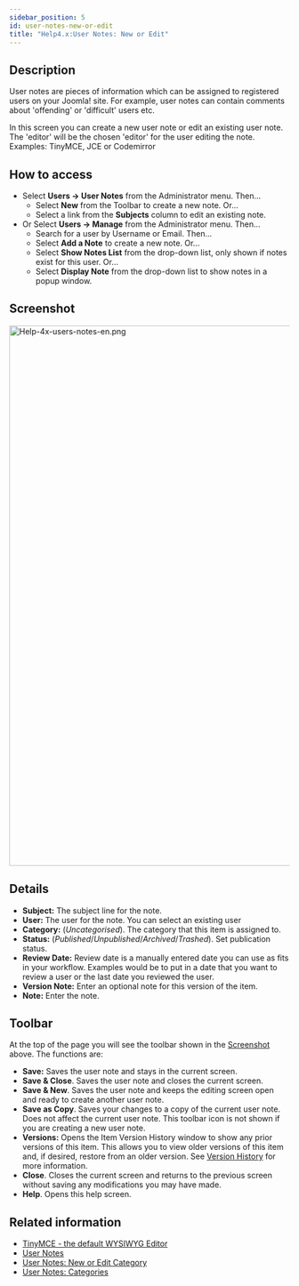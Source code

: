 ```yaml
---
sidebar_position: 5
id: user-notes-new-or-edit
title: "Help4.x:User Notes: New or Edit"
---
```

## Description

User notes are pieces of information which can be assigned to registered
users on your Joomla! site. For example, user notes can contain comments
about 'offending' or 'difficult' users etc.

In this screen you can create a new user note or edit an existing user
note. The 'editor' will be the chosen 'editor' for the user editing the
note. Examples: TinyMCE, JCE or Codemirror

## How to access

- Select **Users **→** User Notes** from the Administrator menu. Then...
  - Select **New** from the Toolbar to create a new note. Or...
  - Select a link from the **Subjects** column to edit an existing note.
- Or Select **Users **→** Manage** from the Administrator menu. Then...
  - Search for a user by Username or Email. Then...
  - Select **Add a Note** to create a new note. Or...
  - Select **Show Notes List** from the drop-down list, only shown if
    notes exist for this user. Or...
  - Select **Display Note** from the drop-down list to show notes in a
    popup window.

## Screenshot

<img
src="https://docs.joomla.org/images/1/19/Help-4x-users-notes-en.png"
decoding="async" data-file-width="800" data-file-height="972"
width="800" height="972" alt="Help-4x-users-notes-en.png" />

## Details

- **Subject:** The subject line for the note.
- **User:** The user for the note. You can select an existing user
- **Category:** (*Uncategorised*). The category that this item is
  assigned to.
- **Status:** (*Published*/*Unpublished*/*Archived*/*Trashed*). Set
  publication status.
- **Review Date:** Review date is a manually entered date you can use as
  fits in your workflow. Examples would be to put in a date that you
  want to review a user or the last date you reviewed the user.
- **Version Note:** Enter an optional note for this version of the item.
- **Note:** Enter the note.

## Toolbar

At the top of the page you will see the toolbar shown in the
[Screenshot](#Screenshot) above. The functions are:

- **Save:** Saves the user note and stays in the current screen.
- **Save & Close**. Saves the user note and closes the current screen.
- **Save & New**. Saves the user note and keeps the editing screen open
  and ready to create another user note.
- **Save as Copy**. Saves your changes to a copy of the current user
  note. Does not affect the current user note. This toolbar icon is not
  shown if you are creating a new user note.
- **Versions:** Opens the Item Version History window to show any prior
  versions of this item. This allows you to view older versions of this
  item and, if desired, restore from an older version. See [Version
  History](https://docs.joomla.org/Help4.x:Components_Version_History/en "Help4.x:Components Version History/en")
  for more information.
- **Close**. Closes the current screen and returns to the previous
  screen without saving any modifications you may have made.
- **Help**. Opens this help screen.

## Related information

- [TinyMCE - the default WYSIWYG
  Editor](https://docs.joomla.org/Help4.x:TinyMCE/en "Help4.x:TinyMCE/en")
- [User
  Notes](https://docs.joomla.org/Help4.x:User_Notes/en "Help4.x:User Notes/en")
- [User Notes: New or Edit
  Category](https://docs.joomla.org/Help4.x:User_Notes:_New_or_Edit_Category/en "Help4.x:User Notes: New or Edit Category/en")
- [User Notes:
  Categories](https://docs.joomla.org/Help4.x:User_Notes:_Categories/en "Help4.x:User Notes: Categories/en")
